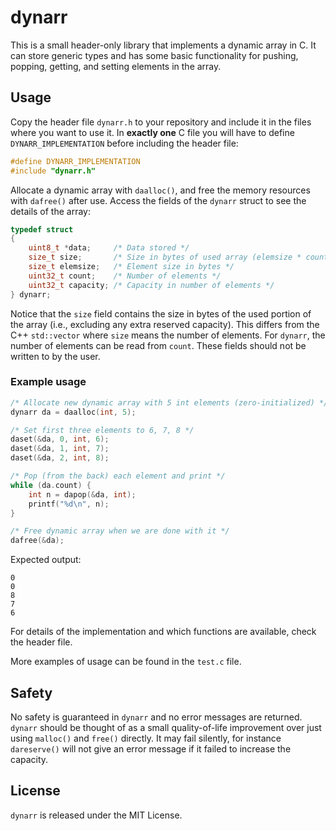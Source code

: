 # dynarr

This is a small header-only library that implements a dynamic array in C. 
It can store generic types and has some basic functionality for pushing, popping, getting, and setting elements in the array.


## Usage

Copy the header file `dynarr.h` to your repository and include it in the files where you want to use it.
In **exactly one** C file you will have to define `DYNARR_IMPLEMENTATION` before including the header file:

```C
#define DYNARR_IMPLEMENTATION
#include "dynarr.h"
```

Allocate a dynamic array with `daalloc()`, and free the memory resources with `dafree()` after use.
Access the fields of the `dynarr` struct to see the details of the array:

```C
typedef struct
{
    uint8_t *data;     /* Data stored */
    size_t size;       /* Size in bytes of used array (elemsize * count) */
    size_t elemsize;   /* Element size in bytes */
    uint32_t count;    /* Number of elements */
    uint32_t capacity; /* Capacity in number of elements */
} dynarr;
```

Notice that the `size` field contains the size in bytes of the used portion of the array (i.e., excluding any extra reserved capacity).
This differs from the C++ `std::vector` where `size` means the number of elements.
For `dynarr`, the number of elements can be read from `count`.
These fields should not be written to by the user.

### Example usage
```C
/* Allocate new dynamic array with 5 int elements (zero-initialized) */
dynarr da = daalloc(int, 5);

/* Set first three elements to 6, 7, 8 */
daset(&da, 0, int, 6);
daset(&da, 1, int, 7);
daset(&da, 2, int, 8);

/* Pop (from the back) each element and print */
while (da.count) {
    int n = dapop(&da, int);
    printf("%d\n", n);
}

/* Free dynamic array when we are done with it */
dafree(&da);
```

Expected output:
```
0
0
8
7
6
```

For details of the implementation and which functions are available, check the header file.

More examples of usage can be found in the `test.c` file.


## Safety

No safety is guaranteed in `dynarr` and no error messages are returned.
`dynarr` should be thought of as a small quality-of-life improvement over just using `malloc()` and `free()` directly.
It may fail silently, for instance `dareserve()` will not give an error message if it failed to increase the capacity.


## License

`dynarr` is released under the MIT License.
